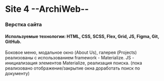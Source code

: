 # Site 4 --ArchiWeb--

### Верстка сайта  
#### Используемые технологии: HTML, CSS, SCSS, Flex, Grid, JS, Figma, Git, GitHub.   
Боковое меню, модальное окно (About Us), галерея (Projects) реализованы с использованием framework - Materialize.
JS - инициализация элементов Materialize, реализация поиска. (пока реализовано отображение/закрытие окна доработать поиск по документу)
